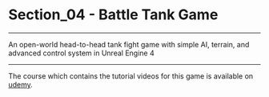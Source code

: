 # Section_04 - Battle Tank Game
***
An open-world head-to-head tank fight game with simple AI, terrain, and advanced control system in Unreal Engine 4
***
The course which contains the tutorial videos for this game is available on [udemy](https://www.udemy.com/unrealcourse/).
